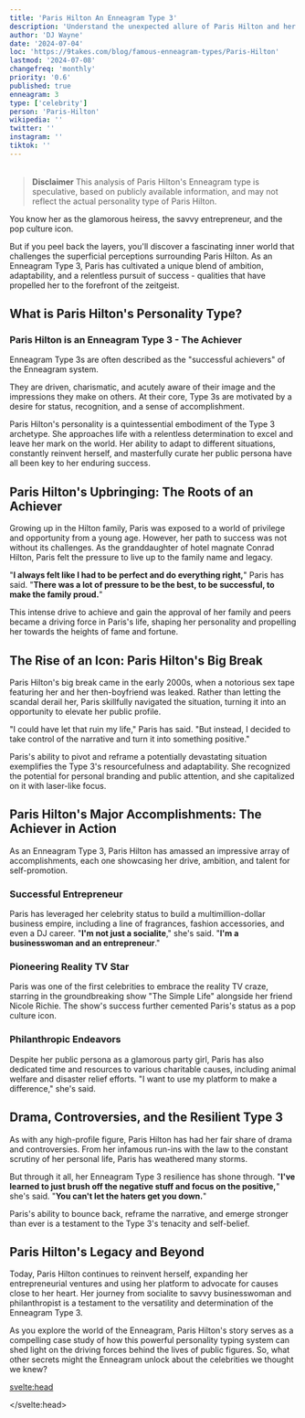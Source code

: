 ```yaml
---
title: 'Paris Hilton An Enneagram Type 3'
description: 'Understand the unexpected allure of Paris Hilton and her inner world'
author: 'DJ Wayne'
date: '2024-07-04'
loc: 'https://9takes.com/blog/famous-enneagram-types/Paris-Hilton'
lastmod: '2024-07-08'
changefreq: 'monthly'
priority: '0.6'
published: true
enneagram: 3
type: ['celebrity']
person: 'Paris-Hilton'
wikipedia: ''
twitter: ''
instagram: ''
tiktok: ''
---
```


<!-- // notes:
https://claude.ai/chat/39b7cb1c-9cd8-4b42-8fba-3e7ca60e1037
-->

<script>
	import  PopCard  from "$lib/components/atoms/PopCard.svelte";
</script>
<div
	style="display: flex;
    justify-content: center;
    margin: 1rem 0;
	"
>
	<PopCard
		image={`/types/3s/${'Paris-Hilton'}.webp`}
		showIcon={false}
		enneagramType="3"
		displayText="Paris Hilton"
		subtext=""
	/>
</div>

> **Disclaimer** This analysis of Paris Hilton's Enneagram type is speculative, based on publicly available information, and may not reflect the actual personality type of Paris Hilton.

<p class="firstLetter">You know her as the glamorous heiress, the savvy entrepreneur, and the pop culture icon.</p>

But if you peel back the layers, you'll discover a fascinating inner world that challenges the superficial perceptions surrounding Paris Hilton. As an Enneagram Type 3, Paris has cultivated a unique blend of ambition, adaptability, and a relentless pursuit of success - qualities that have propelled her to the forefront of the zeitgeist.

## What is Paris Hilton's Personality Type?

### Paris Hilton is an Enneagram Type 3 - The Achiever

Enneagram Type 3s are often described as the "successful achievers" of the Enneagram system.

They are driven, charismatic, and acutely aware of their image and the impressions they make on others. At their core, Type 3s are motivated by a desire for status, recognition, and a sense of accomplishment.

Paris Hilton's personality is a quintessential embodiment of the Type 3 archetype. She approaches life with a relentless determination to excel and leave her mark on the world. Her ability to adapt to different situations, constantly reinvent herself, and masterfully curate her public persona have all been key to her enduring success.

## Paris Hilton's Upbringing: The Roots of an Achiever

Growing up in the Hilton family, Paris was exposed to a world of privilege and opportunity from a young age. However, her path to success was not without its challenges. As the granddaughter of hotel magnate Conrad Hilton, Paris felt the pressure to live up to the family name and legacy.

"**I always felt like I had to be perfect and do everything right,**" Paris has said. "**There was a lot of pressure to be the best, to be successful, to make the family proud.**"

This intense drive to achieve and gain the approval of her family and peers became a driving force in Paris's life, shaping her personality and propelling her towards the heights of fame and fortune.

## The Rise of an Icon: Paris Hilton's Big Break

Paris Hilton's big break came in the early 2000s, when a notorious sex tape featuring her and her then-boyfriend was leaked. Rather than letting the scandal derail her, Paris skillfully navigated the situation, turning it into an opportunity to elevate her public profile.

"I could have let that ruin my life," Paris has said. "But instead, I decided to take control of the narrative and turn it into something positive."

Paris's ability to pivot and reframe a potentially devastating situation exemplifies the Type 3's resourcefulness and adaptability. She recognized the potential for personal branding and public attention, and she capitalized on it with laser-like focus.

## Paris Hilton's Major Accomplishments: The Achiever in Action

As an Enneagram Type 3, Paris Hilton has amassed an impressive array of accomplishments, each one showcasing her drive, ambition, and talent for self-promotion.

### Successful Entrepreneur

Paris has leveraged her celebrity status to build a multimillion-dollar business empire, including a line of fragrances, fashion accessories, and even a DJ career. "**I'm not just a socialite**," she's said. "**I'm a businesswoman and an entrepreneur**."

### Pioneering Reality TV Star

Paris was one of the first celebrities to embrace the reality TV craze, starring in the groundbreaking show "The Simple Life" alongside her friend Nicole Richie. The show's success further cemented Paris's status as a pop culture icon.

### Philanthropic Endeavors

Despite her public persona as a glamorous party girl, Paris has also dedicated time and resources to various charitable causes, including animal welfare and disaster relief efforts. "I want to use my platform to make a difference," she's said.

## Drama, Controversies, and the Resilient Type 3

As with any high-profile figure, Paris Hilton has had her fair share of drama and controversies. From her infamous run-ins with the law to the constant scrutiny of her personal life, Paris has weathered many storms.

But through it all, her Enneagram Type 3 resilience has shone through. "**I've learned to just brush off the negative stuff and focus on the positive,**" she's said. "**You can't let the haters get you down.**"

Paris's ability to bounce back, reframe the narrative, and emerge stronger than ever is a testament to the Type 3's tenacity and self-belief.

## Paris Hilton's Legacy and Beyond

Today, Paris Hilton continues to reinvent herself, expanding her entrepreneurial ventures and using her platform to advocate for causes close to her heart. Her journey from socialite to savvy businesswoman and philanthropist is a testament to the versatility and determination of the Enneagram Type 3.

As you explore the world of the Enneagram, Paris Hilton's story serves as a compelling case study of how this powerful personality typing system can shed light on the driving forces behind the lives of public figures. So, what other secrets might the Enneagram unlock about the celebrities we thought we knew?

<svelte:head>

<script type="application/ld+json">
{
  "@context": "http://schema.org",
  "@graph": [
    {
      "@type": "Article",
      "articleBody": "You know her as the glamorous heiress, the savvy entrepreneur, and the pop culture icon. But if you peel back the layers, you'll discover a fascinating inner world that challenges the superficial perceptions surrounding Paris Hilton. As an Enneagram Type 3, Paris has cultivated a unique blend of ambition, adaptability, and a relentless pursuit of success - qualities that have propelled her to the forefront of the zeitgeist. This article explores Paris Hilton's personality from the lens of the Enneagram Type 3, delving into her upbringing, rise to fame, major accomplishments, and how she has navigated drama and controversies.",
      "creator" : ["DJ Wayne"],
      "author": {
        "@type": "Person",
        "name": "DJ Wayne",
        "sameAs": ["https://www.instagram.com/djwayne3/", "https://www.youtube.com/@djwayne3", "https://www.linkedin.com/in/davidtwayne/", "https://twitter.com/djwayne3"]
      },
      "dateModified": {
        "@type": "Date",
        "@value": "2024-07-08"
      },
      "datePublished": {
        "@type": "Date",
        "@value": "2024-07-04"
      },
      "description": "This blog post examines Paris Hilton's personality through the lens of the Enneagram Type 3, exploring her upbringing, rise to fame, major accomplishments, and how she has handled drama and controversies.",
      "headline": "The Unexpected Allure of Paris Hilton: Unveiling the Enneagram Type 3 in Action",
      "image": {
        "@type": "ImageObject",
        "height": 900,
        "url": "https://9takes.com/types/3s/Paris-Hilton.webp",
        "width": 900
      },
      "mainEntityOfPage": {
        "@id": "https://9takes.com/blog/famous-enneagram-types/Paris-Hilton",
        "@type": "WebPage"
      },
      "mentions": {
        "@type": "Person",
        "name": "Paris Hilton",
        "sameAs": [
          "https://en.wikipedia.org/wiki/Paris_Hilton",
          "https://www.instagram.com/parishilton/",
          "https://twitter.com/ParisHilton"
        ]
      },
      "publisher": {
        "@type": "Organization",
        "sameAs": ["https://www.instagram.com/9takesdotcom/", "https://twitter.com/9takesdotcom"],
        "logo": {
          "@type": "ImageObject",
          "url": "https://9takes.com/brand/darkRubix.png"
        },
        "name": "9takes"
      }
    },
    {
      "@type": "FAQPage",
      "mainEntity": [
        {
          "@type": "Question",
          "acceptedAnswer": {
            "@type": "Answer",
            "text": "Paris Hilton is an Enneagram Type 3, also known as The Achiever. Enneagram Type 3s are driven, charismatic, and acutely aware of their image and the impressions they make on others. They are motivated by a desire for status, recognition, and a sense of accomplishment, which aligns with Paris Hilton's personality and the trajectory of her career."
          },
          "name": "What is Paris Hilton's Enneagram type?"
        },
        {
          "@type": "Question",
          "acceptedAnswer": {
            "@type": "Answer",
            "text": "Paris Hilton's upbringing in the Hilton family, with the pressure to live up to the family name and legacy, contributed to the development of her Enneagram Type 3 traits. Her intense drive to achieve and gain the approval of her family and peers became a driving force in her life, shaping her personality and propelling her towards fame and success."
          },
          "name": "How did Paris Hilton's upbringing shape her Enneagram Type 3 personality?"
        },
        {
          "@type": "Question",
          "acceptedAnswer": {
            "@type": "Answer",
            "text": "Paris Hilton's ability to pivot and reframe a potentially devastating situation, such as the notorious sex tape scandal, exemplifies the Type 3's resourcefulness and adaptability. She recognized the potential for personal branding and public attention, and she capitalized on it with laser-like focus, further cementing her status as a pop culture icon."
          },
          "name": "How did Paris Hilton's response to controversies showcase her Enneagram Type 3 traits?"
        },
        {
          "@type": "Question",
          "acceptedAnswer": {
            "@type": "Answer",
            "text": "Paris Hilton's impressive array of accomplishments, including her successful entrepreneurial ventures, pioneering reality TV career, and philanthropic endeavors, all showcase her drive, ambition, and talent for self-promotion - key characteristics of the Enneagram Type 3 personality."
          },
          "name": "What are some examples of Paris Hilton's major accomplishments that reflect her Enneagram Type 3 traits?"
        },
        {
          "@type": "Question",
          "acceptedAnswer": {
            "@type": "Answer",
            "text": "Despite the drama and controversies Paris Hilton has faced, her Enneagram Type 3 resilience has shone through. Her ability to bounce back, reframe the narrative, and emerge stronger than ever is a testament to the Type 3's tenacity and self-belief."
          },
          "name": "How has Paris Hilton navigated the drama and controversies in her life as an Enneagram Type 3?"
        }
      ]
    }
  ]
}
</script>

</svelte:head>

<style lang="scss"></style>
